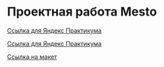 # Проектная работа Mesto

<a href="https://github.com/MiroshnikovLI/mesto-project-ff.git">Ссылка для Яндекс Практикума</a>

<a href="https://html-preview.github.io/?url=https://github.com/MiroshnikovLI/mesto-project-ff/blob/gh-pages/index.html">Ссылка для Яндекс Практикума</a>

<a href="https://www.figma.com/design/bjyvbKKJN2naO0ucURl2Z0/JavaScript.-Sprint-5?node-id=0-1&node-type=canvas&t=Kojvy2WL3AkF2CdX-0">Ссылка на макет<a>